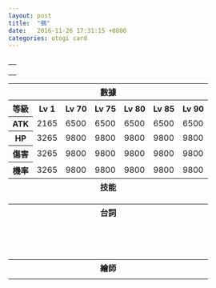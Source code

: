 ```yaml
---
layout: post
title:  "鵺"
date:   2016-11-26 17:31:15 +0800
categories: otogi card
---
```


<link rel="stylesheet" type="text/css" href="{{ site.url }}/css/card.css" />
<script type="text/javascript" src="{{ site.url }}/js/jquery-3.1.1.min.js"></script>
<script type="text/javascript" src="{{ site.url }}/js/card.js"></script>
<script>
var config = {
  "id": 100001,
  "name": "鵺",
  "rarity": 5,
  "desc": '<color=#f4e48e>「哼哼，真是破綻百出啊……！」</color><br/><color=#ef9843>結合了猴子、狸貓、老虎與蛇之能力於一身的妖怪。</color>能借助動物的力量展現超凡的肉體能力。也因為如此，她極少使用武器，更喜歡用<color=#ef9843>體術</color>玩弄、擊倒對手。唯一美中不足的是，她經常會因為肚子餓而喪失鬥志。',
  "min-atk": 2165,
  "max-atk": 6500,
  "min-hp": 3265,
  "max-hp": 9800,
  "skill-name": "召喚牙獸",
  "skill-desc": "對當前目標造成{value}點傷害，並使目標{probability}眩暈",
  "skill-min-dmg": 1300,
  "skill-inc-dmg": 38,
  "skill-effect-type": "probability",
  "skill-min-effect": 15,
  "skill-inc-effect": 0.43,
  "skill-effect-unit": "%",
  "ability1-name": "獸因子",
  "ability1-desc": "暴擊率一定幅度增加",
  "ability2-name": "魔獸因子",
  "ability2-desc": "暴擊傷害超大幅增加",
  "quotes-obtain": "「你看起來有點斤兩嘛，請多指教囉。」",
  "quotes-skill": "「去吧！」",
  "quotes-awake": "「啊啊，我感覺到一股力量湧上來了……！」",
  "illustrator": "木屋町"
};

$(document).ready(function(){
  init(config);
});
</script>

<div class="daemon-top-container">
<img id="background-img" class="background-img">

<div class="daemon-container">
<table class="daemon-card-table">
<tr>
  <th id="daemon-name" class="daemon-name"></th>
</tr>
<tr>
  <td><img id="daemon-card-img"></td>
</tr>
<tr>
  <td id="daemon-desc" class="daemon-desc"></td>
</tr>
</table>

<table class="daemon-detail-table">
<tr>
  <th colspan="7" class="daemon-title">數據</th>
</tr>
<tr id="level" class="daemon-data">
  <th>等級</th>
  <th>Lv 1</th>
  <th>Lv 70</th>
  <th>Lv 75</th>
  <th>Lv 80</th>
  <th>Lv 85</th>
  <th>Lv 90</th>
</tr>
<tr id="atk" class="daemon-data">
  <th>ATK</th>
  <td>2165</td>
  <td>6500</td>
  <td>6500</td>
  <td>6500</td>
  <td>6500</td>
  <td>6500</td>
</tr>
<tr id="hp" class="daemon-data">
  <th>HP</th>
  <td>3265</td>
  <td>9800</td>
  <td>9800</td>
  <td>9800</td>
  <td>9800</td>
  <td>9800</td>
</tr>
<tr id="dmg" class="daemon-data">
  <th>傷害</th>
  <td>3265</td>
  <td>9800</td>
  <td>9800</td>
  <td>9800</td>
  <td>9800</td>
  <td>9800</td>
</tr>
<tr id="effect" class="daemon-data">
  <th>機率</th>
  <td>3265</td>
  <td>9800</td>
  <td>9800</td>
  <td>9800</td>
  <td>9800</td>
  <td>9800</td>
</tr>
<tr>
  <th colspan="7" class="daemon-title">技能</th>
</tr>
<tr>
  <td id="skill" colspan="7" class="daemon-content"></td>
</tr>
<tr>
  <td id="ability1" colspan="7" class="daemon-content"></td>
</tr>
<tr>
  <td id="ability2" colspan="7" class="daemon-content"></td>
</tr>
<tr>
  <th colspan="7" class="daemon-title">台詞</th>
</tr>
<tr>
  <td id="obtain" colspan="7" class="daemon-content">
    <font color="#f4e48e"></font><br>
  </td>
</tr>
<tr>
  <td id="skilling" colspan="7" class="daemon-content">
    <font color="#f4e48e"></font><br>
  </td>
</tr>
<tr>
  <td id="awake" colspan="7" class="daemon-content">
    <font color="#f4e48e"></font><br>
  </td>
</tr>
<tr>
  <th colspan="7" class="daemon-title">繪師</th>
</tr>
<tr>
  <td id="illustrator" colspan="7" class="daemon-content"></td>
</tr>
</table>
</div>
</div>
